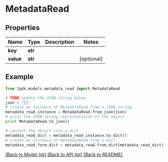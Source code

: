 # MetadataRead



## Properties
Name | Type | Description | Notes
------------ | ------------- | ------------- | -------------
**key** | **str** |  | 
**value** | **str** |  | [optional] 

## Example

```python
from tpdk.models.metadata_read import MetadataRead

# TODO update the JSON string below
json = "{}"
# create an instance of MetadataRead from a JSON string
metadata_read_instance = MetadataRead.from_json(json)
# print the JSON string representation of the object
print MetadataRead.to_json()

# convert the object into a dict
metadata_read_dict = metadata_read_instance.to_dict()
# create an instance of MetadataRead from a dict
metadata_read_form_dict = metadata_read.from_dict(metadata_read_dict)
```
[[Back to Model list]](../README.md#documentation-for-models) [[Back to API list]](../README.md#documentation-for-api-endpoints) [[Back to README]](../README.md)


